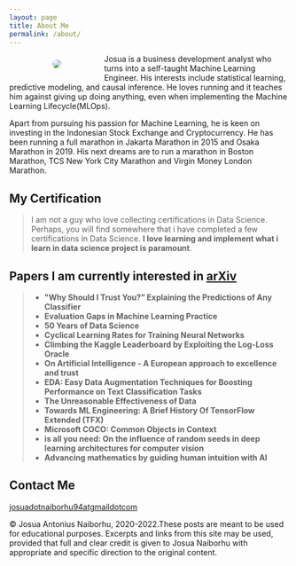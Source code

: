 ```yaml
---
layout: page
title: About Me
permalink: /about/
---
```


<div style="width:30%; float:left; padding: 10px" align="center">
    <img style="border: 0px solid gray;border-radius: 20px;-moz-border-radius: 20px;-khtml-border-radius: 20px;-webkit-border-radius: 20px;" 
     src="{{site.baseurl}}/images/hello.jpg"/>
</div>
Josua is a business development analyst who turns into a self-taught Machine Learning Engineer. His interests include statistical learning, predictive modeling, and causal inference.
He loves running and it teaches him against giving up doing anything, even when implementing the Machine Learning Lifecycle(MLOps).

Apart from pursuing his passion for Machine Learning, he is keen on investing in the Indonesian Stock Exchange and Cryptocurrency. He has been running a full marathon in Jakarta Marathon in 2015 and Osaka Marathon in 2019. His next dreams are to run a marathon in Boston Marathon, TCS New York City Marathon and Virgin Money London Marathon.


## My Certification
> I am not a guy who love collecting certifications in Data Science. Perhaps, you will find somewhere that i have completed a few certifications in Data Science. 
**I love learning and implement what i learn in data science project is paramount**. 

## Papers I am currently interested in [arXiv](https://arxiv.org/)
 > - **"Why Should I Trust You?” Explaining the Predictions of Any Classifier**
 > - **Evaluation Gaps in Machine Learning Practice**
 > - **50 Years of Data Science**
 > - **Cyclical Learning Rates for Training Neural Networks**
 > - **Climbing the Kaggle Leaderboard by Exploiting the Log-Loss Oracle**
 > - **On Artificial Intelligence - A European approach to excellence and trust**
 > - **EDA: Easy Data Augmentation Techniques for Boosting Performance on Text Classification Tasks**
 > - **The Unreasonable Effectiveness of Data**
 > - **Towards ML Engineering: A Brief History Of TensorFlow Extended (TFX)**
 > - **Microsoft COCO: Common Objects in Context**
 > - **is all you need: On the influence of random seeds in deep learning architectures for computer vision**
 > - **Advancing mathematics by guiding human intuition with AI**

## Contact Me 
[josuadotnaiborhu94atgmaildotcom](mailto:josua.naiborhu94@gmail.com)

© Josua Antonius Naiborhu, 2020-2022.These posts are meant to be used for educational purposes. Excerpts and links from this site may be used, provided that full and clear credit is given to Josua Naiborhu with appropriate and specific direction to the original content.

